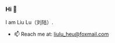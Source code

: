 ### Hi 👋

I am Liu Lu（刘陆）.

- 📫 Reach me at:  liulu_heu@foxmail.com

<!--
Here are some ideas to get you started:
**liulu1998/liulu1998** is a ✨ _special_ ✨ repository because its `README.md` (this file) appears on your GitHub profile.
- 😄 Pronouns: ...
- ⚡ Fun fact: ...
- 🌱 I’m currently learning ...
- 👯 I’m looking to collaborate on ...
- 🤔 I’m looking for help with ...
- 💬 Ask me about ...
- 🔭 I’m currently working on nothing
-->
